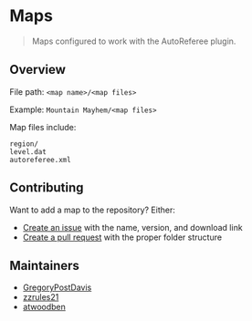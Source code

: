 # Maps
> Maps configured to work with the AutoReferee plugin.

## Overview
File path: `<map name>/<map files>`

Example: `Mountain Mayhem/<map files>`

Map files include:
```
region/
level.dat
autoreferee.xml
```

## Contributing
Want to add a map to the repository? Either:
- [Create an issue](https://github.com/AutoReferee/Maps/issues) with the name, version, and download link
- [Create a pull request](https://github.com/AutoReferee/Maps/pulls) with the proper folder structure

## Maintainers
- [GregoryPostDavis](https://github.com/GregoryPostDavis)
- [zzrules21](https://github.com/zzrules21)
- [atwoodben](https://github.com/atwoodben)
